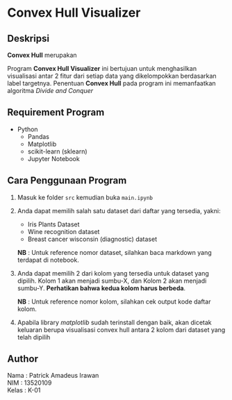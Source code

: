 # **Convex Hull** Visualizer

## Deskripsi
**Convex Hull** merupakan 


Program **Convex Hull Visualizer** ini bertujuan untuk menghasilkan visualisasi antar 2 fitur dari setiap data yang dikelompokkan berdasarkan label targetnya. Penentuan **Convex Hull** pada program ini memanfaatkan algoritma *Divide and Conquer*

## Requirement Program
- Python 
    - Pandas 
    - Matplotlib
    - scikit-learn (sklearn) 
    - Jupyter Notebook

## Cara Penggunaan Program
1. Masuk ke folder `src` kemudian buka `main.ipynb`
2. Anda dapat memilih salah satu dataset dari daftar yang tersedia, yakni:
    - Iris Plants Dataset
    - Wine recognition dataset
    - Breast cancer wisconsin (diagnostic) dataset

    **NB** : Untuk reference nomor dataset, silahkan baca markdown yang terdapat di notebook.
3. Anda dapat memilih 2 dari kolom yang tersedia untuk dataset yang dipilih. Kolom 1 akan menjadi sumbu-X, dan Kolom 2 akan menjadi sumbu-Y. **Perhatikan bahwa kedua kolom harus berbeda**.

    **NB** : Untuk reference nomor kolom, silahkan cek output kode daftar kolom.
4. Apabila library *matplotlib* sudah terinstall dengan baik, akan dicetak keluaran berupa visualisasi convex hull antara 2 kolom dari dataset yang telah dipilih

## Author
Nama : Patrick Amadeus Irawan \
NIM : 13520109 \
Kelas : K-01 